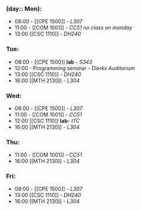 ### (day:: Mon):
 - 08:00 - [[CPE 1500]] - *L307*
 - 11:00 - [[COM 1001]] - *CC51* *no class on monday*
 - 13:00 [[CSC 1110]] - *DH240*
### Tue:
 - 08:00 - [[CPE 1500]] **lab** - *S343*
 - 12:00 - Programming seminar - *Dierks Auditorium*
 - 13:00 [[CSC 1110]] - *DH240*
 - 16:00 [[MTH 2130]] - *L304*
### Wed:
 - 08:00 - [[CPE 1500]]  - *L307*
 - 11:00 - [[COM 1001]] - *CC51*
 - 12:00 [[CSC 1110]] **lab**- *ITC*
 - 16:00 [[MTH 2130]] - *L304*
### Thu:
 - 11:00 - [[COM 1001]] - *CC51*
 - 16:00 [[MTH 2130]] - *L304*
### Fri:
 - 08:00 - [[CPE 1500]]  - *L307*
 - 13:00 [[CSC 1110]] - *DH240*
 - 16:00 [[MTH 2130]] - *L304*